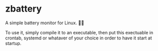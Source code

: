 # zbattery
A simple battery monitor for Linux. 🧟🪫

To use it, simply compile it to an executable, then put this exectuable in crontab, systemd or whataver of your choice in order to have it start at startup.
